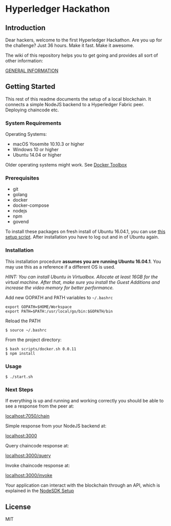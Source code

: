 # Hyperledger Hackathon
## Introduction
Dear hackers, welcome to the first Hyperledger Hackathon. Are you up for the challenge? Just 36 hours. Make it fast. Make it awesome.

The wiki of this repository helps you to get going and provides all sort of other information:

[GENERAL INFORMATION](https://github.com/timblankers/hyperledger-hackathon/wiki)

## Getting Started
This rest of this readme documents the setup of a local blockchain. It connects a simple NodeJS backend to a Hyperledger Fabric peer. Deploying chaincode etc.

### System Requirements
Operating Systems:
* macOS Yosemite 10.10.3 or higher
* Windows 10 or higher
* Ubuntu 14.04 or higher

Older operating systems might work. See [Docker Toolbox](https://www.docker.com/products/docker-toolbox)

### Prerequisites
* git
* golang
* docker
* docker-compose
* nodejs
* npm
* govend

To install these packages on fresh install of Ubuntu 16.04.1, you can use [this setup script](scripts/setup.sh). After installation you have to log out and in of Ubuntu again.

### Installation
This installation procedure __assumes you are running Ubuntu 16.04.1__. You may use this as a reference if a different OS is used.

*HINT: You can install Ubuntu in Virtualbox. Allocate at least 16GB for the virtual machine. After that, make sure you install the Guest Additions and increase the video memory for better performance.*

Add new GOPATH and PATH variables to `~/.bashrc`
```
export GOPATH=$HOME/Workspace
export PATH=$PATH:/usr/local/go/bin:$GOPATH/bin
```
Reload the PATH
```
$ source ~/.bashrc
```
From the project directory:
```
$ bash scripts/docker.sh 0.0.11
$ npm install
```

### Usage
```
$ ./start.sh
```

### Next Steps
If everything is up and running and working correctly you should be able to see a response from the peer at:

[localhost:7050/chain](http://localhost:7050/chain)

Simple response from your NodeJS backend at:

[localhost:3000](http://localhost:3000)

Query chaincode response at:

[localhost:3000/query](http://localhost:3000/query)

Invoke chaincode response at:

[localhost:3000/invoke](http://localhost:3000/invoke)

Your application can interact with the blockchain through an API, which is explained in the [NodeSDK Setup](http://hyperledger-fabric.readthedocs.io/en/latest/Setup/NodeSDK-setup/)

## License
MIT
